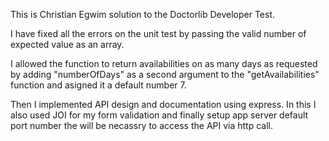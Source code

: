 This is Christian Egwim solution to the Doctorlib Developer Test.

I have fixed all the errors on the unit test by passing the valid number of expected value as an array.

I allowed the function to return availabilities on as many days as requested by adding "numberOfDays" as a second argument to the "getAvailabilities" function and asigned it a default number 7.

Then I implemented API design and documentation using express. In this I also used JOI for my form validation and finally setup app server default port number the will be necassry to access the API via http call.
